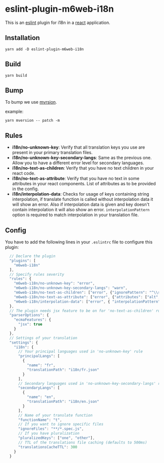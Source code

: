 # eslint-plugin-m6web-i18n

This is an [eslint](http://eslint.org/) plugin for i18n in a [react](https://facebook.github.io/react/) application.

## Installation

``` shell
yarn add -D eslint-plugin-m6web-i18n
```

## Build

``` shell
yarn build
```

## Bump

To bump we use [mvrsion](https://www.npmjs.com/package/mversion).

example:
```shell
yarn mversion -- patch -m
```


## Rules

 * **i18n/no-unknown-key**: Verify that all translation keys you use are present in your primary translation files.
 * **i18n/no-unknown-key-secondary-langs**: Same as the previous one. Allow you to have a different error level for secondary languages.
 * **i18n/no-text-as-children**: Verify that you have no text children in your react code.
 * **i18n/no-text-as-attribute**: Verify that you have no text in some attributes in your react components. List of attributes as to be provided in the config.
 * **i18n/interpolation-data**: Checks for usage of keys containing string interpolation, if translate function is called without
 interpolation data it will show an error. Also if interpolation data is given and key doesn't contain interpolation it will also
 show an error. `interpolationPattern` option is required to match interpolation in your translation file.
 
## Config

You have to add the following lines in your `.eslintrc` file to configure this plugin:

```js
  // Declare the plugin
  "plugins": [
    "m6web-i18n"
  ],
  // Specify rules severity
  "rules": {
    "m6web-i18n/no-unknown-key": "error",
    "m6web-i18n/no-unknown-key-secondary-langs": "warn",
    "m6web-i18n/no-text-as-children": ["error", {"ignorePattern": "^\\s?[/.]\\s?$"}],
    "m6web-i18n/no-text-as-attribute": ["error", {"attributes": ["alt", "title"]}],
    "m6web-i18n/interpolation-data": ["error", { "interpolationPattern": "\\{\\.+\\}" }]
  },
  // The plugin needs jsx feature to be on for 'no-text-as-children' rule
  "parserOptions": {
    "ecmaFeatures": {
      "jsx": true
    }
  },
  // Settings of your translation
  "settings": {
    "i18n": {
      // Your principal languages used in 'no-unknown-key' rule
      "principalLangs": [
        {
          "name": "fr",
          "translationPath": "i18n/fr.json"
        }
      ],
      // Secondary languages used in 'no-unknown-key-secondary-langs' rule
      "secondaryLangs": [
        {
          "name": "en",
          "translationPath": "i18n/en.json"
        }
      ],
      // Name of your translate function
      "functionName": "t",
      // If you want to ignore specific files
      "ignoreFiles": "**/*.spec.js",
      // If you have pluralization
      "pluralizedKeys": ["one", "other"],
      // TTL of the translations file caching (defaults to 500ms)
      "translationsCacheTTL": 300
    }
  }
```
